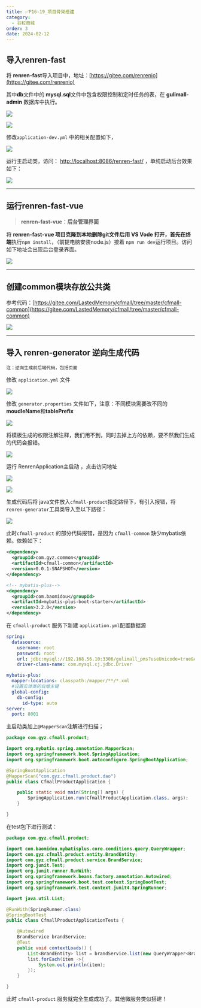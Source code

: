 ```yaml
---
title: ✅P16-19_项目骨架搭建
category:
  - 谷粒商城
order: 3
date: 2024-02-12
---
```


<!-- more -->

## 导入renren-fast

将 **renren-fast**导入项目中，地址：[https://gitee.com/renrenio](https://gitee.com/renrenio)

其中**db**文件中的 **mysql.sql**文件中包含权限控制和定时任务的表，在 **gulimall-admin** 数据库中执行。

![](https://cfmall-hello.oss-cn-beijing.aliyuncs.com/img/202311/202311241802209.png#id=u8eKG&originHeight=668&originWidth=1585&originalType=binary&ratio=1&rotation=0&showTitle=false&status=done&style=none&title=)

![](https://cfmall-hello.oss-cn-beijing.aliyuncs.com/img/202311/202311241802570.png#id=CRJYK&originHeight=651&originWidth=335&originalType=binary&ratio=1&rotation=0&showTitle=false&status=done&style=none&title=)

修改`application-dev.yml` 中的相关配置如下，

![](https://cfmall-hello.oss-cn-beijing.aliyuncs.com/img/202311/202311241802055.png#id=ilR53&originHeight=738&originWidth=1650&originalType=binary&ratio=1&rotation=0&showTitle=false&status=done&style=none&title=)

运行主启动类，访问： [http://localhost:8086/renren-fast/](http://localhost:8086/renren-fast/) ，单纯启动后台效果如下：

![](https://cfmall-hello.oss-cn-beijing.aliyuncs.com/img/202311/202311241802405.png#id=i6lgo&originHeight=156&originWidth=513&originalType=binary&ratio=1&rotation=0&showTitle=false&status=done&style=none&title=)

---

## 运行renren-fast-vue

> **renren-fast-vue：后台管理界面**

将 **renren-fast-vue **项目克隆到本地删除git文件后用 **VS Vode** 打开，首先在**终端**执行`npm install`，（前提电脑安装node.js）接着 `npm run dev`运行项目。访问如下地址会出现后台登录界面。

![](https://cfmall-hello.oss-cn-beijing.aliyuncs.com/img/202311/202311241802708.png#id=Nay8N&originHeight=105&originWidth=594&originalType=binary&ratio=1&rotation=0&showTitle=false&status=done&style=none&title=)

---

## 创建common模块存放公共类

参考代码：[https://gitee.com/LastedMemory/cfmall/tree/master/cfmall-common](https://gitee.com/LastedMemory/cfmall/tree/master/cfmall-common)


![](https://cfmall-hello.oss-cn-beijing.aliyuncs.com/img/202311/202311241802357.png#id=SwW9V&originHeight=481&originWidth=395&originalType=binary&ratio=1&rotation=0&showTitle=false&status=done&style=none&title=)

---

## 导入 renren-generator 逆向生成代码

`注：逆向生成前后端代码，包括页面`

修改 `application.yml` 文件

![](https://cfmall-hello.oss-cn-beijing.aliyuncs.com/img/202311/202311241802486.png#id=eEFdg&originHeight=635&originWidth=1903&originalType=binary&ratio=1&rotation=0&showTitle=false&status=done&style=none&title=)

修改 `generator.properties` 文件如下，注意：不同模块需要改不同的**moudleName**和**tablePrefix**

![](https://cfmall-hello.oss-cn-beijing.aliyuncs.com/img/202311/202311241802902.png#id=Yl9Mc&originHeight=678&originWidth=1106&originalType=binary&ratio=1&rotation=0&showTitle=false&status=done&style=none&title=)

将模板生成的权限注解注释，我们用不到，同时去掉上方的依赖，要不然我们生成的代码会报错。

![](https://cfmall-hello.oss-cn-beijing.aliyuncs.com/img/202311/202311241803789.png#id=qDMA2&originHeight=617&originWidth=1466&originalType=binary&ratio=1&rotation=0&showTitle=false&status=done&style=none&title=)

运行 RenrenApplication主启动 ，点击访问地址

![](https://cfmall-hello.oss-cn-beijing.aliyuncs.com/img/202311/202311241803207.png#id=SrbwR&originHeight=222&originWidth=427&originalType=binary&ratio=1&rotation=0&showTitle=false&status=done&style=none&title=)

![](https://cfmall-hello.oss-cn-beijing.aliyuncs.com/img/202311/202311241804765.png#id=ckSZw&originHeight=621&originWidth=1264&originalType=binary&ratio=1&rotation=0&showTitle=false&status=done&style=none&title=)

生成代码后将 java文件放入`cfmall-product`指定路径下，有引入报错，将 `renren-generator`工具类导入至以下路径：

![](https://cfmall-hello.oss-cn-beijing.aliyuncs.com/img/202311/202311241804954.png#id=oIUlm&originHeight=403&originWidth=567&originalType=binary&ratio=1&rotation=0&showTitle=false&status=done&style=none&title=)

此时`cfmall-product` 的部分代码报错，是因为 `cfmall-common` 缺少mybatis依赖。依赖如下：

```xml
<dependency>
  <groupId>com.gyz.common</groupId>
  <artifactId>cfmall-common</artifactId>
  <version>0.0.1-SNAPSHOT</version>
</dependency>

<!-- mybatis-plus-->
<dependency>
  <groupId>com.baomidou</groupId>
  <artifactId>mybatis-plus-boot-starter</artifactId>
  <version>3.2.0</version>
</dependency>
```

在 `cfmall-product` 服务下新建 `application.yml`配置数据源

```yaml
spring:
  datasource:
    username: root
    password: root
    url: jdbc:mysql://192.168.56.10:3306/gulimall_pms?useUnicode=true&characterEncoding=UTF-8&serverTimezone=Asia/Shanghai
    driver-class-name: com.mysql.cj.jdbc.Driver

mybatis-plus:
  mapper-locations: classpath:/mapper/**/*.xml
  #设置实体类的自增主键
  global-config:
    db-config:
      id-type: auto
server:
  port: 8001
```

主启动类加上`@MapperScan`注解进行扫描；

```java
package com.gyz.cfmall.product;

import org.mybatis.spring.annotation.MapperScan;
import org.springframework.boot.SpringApplication;
import org.springframework.boot.autoconfigure.SpringBootApplication;

@SpringBootApplication
@MapperScan("com.gyz.cfmall.product.dao")
public class CfmallProductApplication {

    public static void main(String[] args) {
        SpringApplication.run(CfmallProductApplication.class, args);
    }

}
```

在test包下进行测试：

```java
package com.gyz.cfmall.product;

import com.baomidou.mybatisplus.core.conditions.query.QueryWrapper;
import com.gyz.cfmall.product.entity.BrandEntity;
import com.gyz.cfmall.product.service.BrandService;
import org.junit.Test;
import org.junit.runner.RunWith;
import org.springframework.beans.factory.annotation.Autowired;
import org.springframework.boot.test.context.SpringBootTest;
import org.springframework.test.context.junit4.SpringRunner;

import java.util.List;

@RunWith(SpringRunner.class)
@SpringBootTest
public class CfmallProductApplicationTests {

    @Autowired
    BrandService brandService;
    @Test
    public void contextLoads() {
        List<BrandEntity> list = brandService.list(new QueryWrapper<BrandEntity>().eq("brand_id", 1L));
        list.forEach(item ->{
            System.out.println(item);
        });
    }

}
```

此时 `cfmall-product` 服务就完全生成成功了。其他微服务类似搭建！
